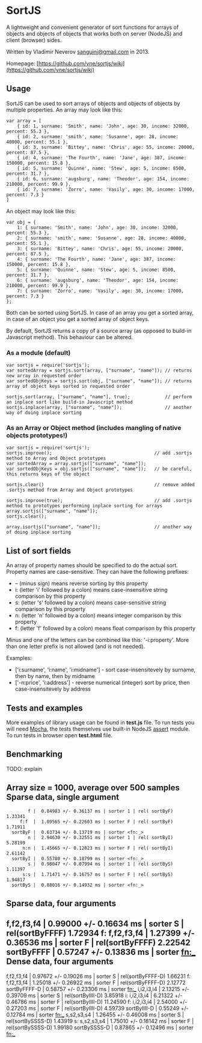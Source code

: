 SortJS
======

A lightweight and convenient generator of sort functions for
arrays of objects and objects of objects that works both on
server (NodeJS) and client (browser) sides.

Written by Vladimir Neverov <sanguini@gmail.com> in 2013.

Homepage: [https://github.com/vne/sortjs/wiki](https://github.com/vne/sortjs/wiki)

Usage
-----

SortJS can be used to sort arrays of objects and objects of objects
by multiple properties. An array may look like this:

	var array = [
		{ id: 1, surname: 'Smith', name: 'John', age: 30, income: 32000, percent: 55.3 },
		{ id: 2, surname: 'smith', name: 'Susanne', age: 28, income: 40000, percent: 55.1 },
		{ id: 3, surname: 'Bittey', name: 'Chris', age: 55, income: 20000, percent: 87.5 },
		{ id: 4, surname: 'The Fourth', name: 'Jane', age: 387, income: 150000, percent: 15.8 },
		{ id: 5, surname: 'Quinne', name: 'Stew', age: 5, income: 8500, percent: 31.7 },
		{ id: 6, surname: 'augsburg', name: 'Theodor', age: 154, income: 210000, percent: 99.9 },
		{ id: 7, surname: 'Zorro', name: 'Vasily', age: 30, income: 17000, percent: 7.3 }
	]

An object may look like this:

	var obj = {
		1: { surname: 'Smith', name: 'John', age: 30, income: 32000, percent: 55.3 },
		2: { surname: 'smith', name: 'Susanne', age: 28, income: 40000, percent: 55.1 },
		3: { surname: 'Bittey', name: 'Chris', age: 55, income: 20000, percent: 87.5 },
		4: { surname: 'The Fourth', name: 'Jane', age: 387, income: 150000, percent: 15.8 },
		5: { surname: 'Quinne', name: 'Stew', age: 5, income: 8500, percent: 31.7 },
		6: { surname: 'augsburg', name: 'Theodor', age: 154, income: 210000, percent: 99.9 },
		7: { surname: 'Zorro', name: 'Vasily', age: 30, income: 17000, percent: 7.3 }
	};

Both can be sorted using SortJS. In case of an array you get a sorted array, in case of an
object you get a sorted array of object keys.

By default, SortJS returns a copy of a source array (as opposed to build-in Javascript method).
This behaviour can be altered.


### As a module (default)

	var sortjs = require('sortjs');
	var sortedArray = sortjs.sort(array, ["surname", "name"]); // returns new array in requested order
	var sortedObjKeys = sortjs.sort(obj, ["surname", "name"]); // returns array of object keys sorted in requested order

	sortjs.sort(array, ["surname", "name"], true);             // perform an inplace sort like build-in Javascript method
	sortjs.inplace(array, ["surname", "name"]);                // another way of doing inplace sorting

### As an Array or Object method (includes mangling of native objects prototypes!)

	var sortjs = require('sortjs');
	sortjs.improve();                                      // add .sortjs method to Array and Object prototypes
	var sortedArray = array.sortjs(["surname", "name"]); 
	var sortedObjKeys = obj.sortjs(["surname", "name"]);   // be careful, this returns keys of the object

	sortjs.clear()                                         // remove added .sortjs method from Array and Object prototypes 

	sortjs.improve(true);                                  // add .sortjs method to prototypes performing inplace sorting for arrays
	array.sortjs(["surname", "name"]);
	sortjs.clear();

	array.isortjs(["surname", "name"]);                    // another way of doing inplace sorting

List of sort fields
-------------------

An array of property names should be specified to do the actual sort.
Property names are case-sensitive. They can have the following prefixes:

 *  &ndash;&nbsp;(minus sign) means reverse sorting by this property
 *  i: (letter 'i' followed by a colon) means case-insensitive string comparison by this property
 *  s: (letter 's' followed by a colon) means case-sensitive string comparison by this property
 *  n: (letter 'n' followed by a colon) means integer comparison by this property
 *  f: (letter 'f' followed by a colon) means float comparison by this property

Minus and one of the letters can be combined like this: '-i:property'. More than one letter prefix
is not allowed (and is not needed).

Examples:

 *  ['i:surname', 'i:name', 'i:midname'] - sort case-insensitevely by surname, then by name, then by midname
 *  ['-n:price', 'i:address'] - reverse numerical (integer) sort by price, then case-insensitevely by address

Tests and examples
------------------

More examples of library usage can be found in **test.js** file. To run tests you will
need [Mocha](http://visionmedia.github.io/mocha/), the tests themselves use built-in
NodeJS [assert](http://nodejs.org/api/assert.html) module. To run tests in browser
open **test.html** file.

Benchmarking
------------

TODO: explain

Array size = 1000, average over 500 samples
Sparse data, single argument
----------------------------
            f |  0.84983 +/- 0.36137 ms | sorter 1 | rel( sortByF)  1.33341
         f:f  |  1.09565 +/- 0.22603 ms | sorter F | rel( sortByF)  1.71911
      sortByF |  0.63734 +/- 0.13719 ms | sorter <fn:_>
            n |  2.94630 +/- 0.32551 ms | sorter 1 | rel( sortByI)  5.28199
          n:n |  1.45665 +/- 0.12823 ms | sorter F | rel( sortByI)  2.61142
      sortByI |  0.55780 +/- 0.18799 ms | sorter <fn:_>
            s |  0.98047 +/- 0.07994 ms | sorter 1 | rel( sortByS)  1.11397
          s:s |  1.71471 +/- 0.16757 ms | sorter F | rel( sortByS)  1.94817
      sortByS |  0.88016 +/- 0.14932 ms | sorter <fn:_>
Sparse data, four arguments
---------------------------
   f,f2,f3,f4 |  0.99000 +/- 0.16634 ms | sorter S | rel(sortByFFFF)  1.72934
f: f,f2,f3,f4 |  1.27399 +/- 0.36536 ms | sorter F | rel(sortByFFFF)  2.22542
   sortByFFFF |  0.57247 +/- 0.13836 ms | sorter <fn:_>
Dense data, four arguments
--------------------------
   f,f2,f3,f4 |  0.97672 +/- 0.19026 ms | sorter S | rel(sortByFFFF-D)  1.66231
f: f,f2,f3,f4 |  1.25018 +/- 0.26922 ms | sorter F | rel(sortByFFFF-D)  2.12772
 sortByFFFF-D |  0.58757 +/- 0.23306 ms | sorter <fn:_>
   i,i2,i3,i4 |  2.13215 +/- 0.39709 ms | sorter S | rel(sortByIIII-D)  3.85918
i: i,i2,i3,i4 |  6.21322 +/- 0.46786 ms | sorter F | rel(sortByIIII-D) 11.24590
f: i,i2,i3,i4 |  2.54000 +/- 0.27203 ms | sorter F | rel(sortByIIII-D)  4.59739
 sortByIIII-D |  0.55249 +/- 0.12784 ms | sorter <fn:_>
   s,s2,s3,s4 |  1.26455 +/- 0.46008 ms | sorter S | rel(sortBySSSS-D)  1.43919
s: s,s2,s3,s4 |  1.75010 +/- 0.18142 ms | sorter F | rel(sortBySSSS-D)  1.99180
 sortBySSSS-D |  0.87865 +/- 0.12496 ms | sorter <fn:_>
